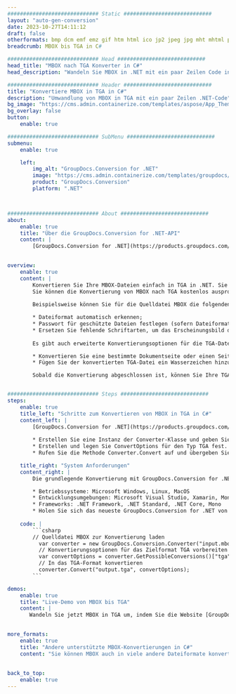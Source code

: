 ```yaml
---
############################# Static ############################
layout: "auto-gen-conversion"
date: 2023-10-27T14:11:12
draft: false
otherformats: bmp dcm emf emz gif htm html ico jp2 jpeg jpg mht mhtml png psb psd svg svgz tga tif tiff webp wmf wmz
breadcrumb: MBOX bis TGA in C#

############################# Head ############################
head_title: "MBOX nach TGA Konverter in C#"
head_description: "Wandeln Sie MBOX in .NET mit ein paar Zeilen Code in TGA um. Verwenden Sie die GroupDocs Document Conversion API, um über 160 Dateiformate zu konvertieren."

############################# Header ############################
title: "Konvertiere MBOX in TGA in C#"
description: "Umwandlung von MBOX in TGA mit ein paar Zeilen .NET-Code"
bg_image: "https://cms.admin.containerize.com/templates/aspose/App_Themes/V3/images/bg/header1.png"
bg_overlay: false
button:
    enable: true

############################# SubMenu ############################
submenu:
    enable: true

    left:
        img_alt: "GroupDocs.Conversion for .NET"
        image: "https://cms.admin.containerize.com/templates/groupdocs/images/product-logos/90x90-noborder/groupdocs-conversion-net.png"
        product: "GroupDocs.Conversion"
        platform: ".NET"



############################# About ############################
about:
    enable: true
    title: "Über die GroupDocs.Conversion for .NET-API"
    content: |
        [GroupDocs.Conversion for .NET](https://products.groupdocs.com/conversion/net/) kann verwendet werden, um Microsoft Word, Excel, PowerPoint, PDF, Visio und andere Formate zu konvertieren. GroupDocs.Conversion ist eine eigenständige API, die sich für Backend- und interne Systeme eignet, bei denen eine hohe Leistung erforderlich ist. Es ist unabhängig von Software wie Microsoft oder Open Office.
    

overview:
    enable: true
    content: |
        Konvertieren Sie Ihre MBOX-Dateien einfach in TGA in .NET. Sie können nur ein paar C#-Codezeilen auf jeder Plattform Ihrer Wahl verwenden, z. B. Windows, Linux, macOS.
        Sie können die Konvertierung von MBOX nach TGA kostenlos ausprobieren und die Qualität der Konvertierungsergebnisse bewerten. Neben einfachen Dateikonvertierungsszenarien können Sie erweiterte Optionen zum Laden der Quelldatei MBOX und zum Speichern des Ausgabeergebnisses TGA ausprobieren. 
        
        Beispielsweise können Sie für die Quelldatei MBOX die folgenden Ladeoptionen verwenden:

        * Dateiformat automatisch erkennen;
        * Passwort für geschützte Dateien festlegen (sofern Dateiformat dies unterstützt);
        * Ersetzen Sie fehlende Schriftarten, um das Erscheinungsbild des Dokuments beizubehalten.
        
        Es gibt auch erweiterte Konvertierungsoptionen für die TGA-Datei:

        * Konvertieren Sie eine bestimmte Dokumentseite oder einen Seitenbereich;
        * Fügen Sie der konvertierten TGA-Datei ein Wasserzeichen hinzu und vieles mehr.

        Sobald die Konvertierung abgeschlossen ist, können Sie Ihre TGA-Datei im lokalen Dateipfad oder auf einem Speicher von Drittanbietern wie FTP, Amazon S3, Google Drive, Dropbox usw. speichern. Bitte beachten Sie, dass Sie MBOX in TGA muss keine zusätzliche Software installiert werden - wie MS Office, Open Office, Adobe Acrobat Reader etc.


############################# Steps ############################
steps:
    enable: true
    title_left: "Schritte zum Konvertieren von MBOX in TGA in C#"
    content_left: |
        [GroupDocs.Conversion for .NET](https://products.groupdocs.com/conversion/net/) erleichtert Entwicklern das Konvertieren einer MBOX-Datei in TGA mit wenigen Codezeilen.
        
        * Erstellen Sie eine Instanz der Converter-Klasse und geben Sie die Datei MBOX mit dem vollständigen Pfad an
        * Erstellen und legen Sie ConvertOptions für den Typ TGA fest.
        * Rufen Sie die Methode Converter.Convert auf und übergeben Sie den vollständigen Pfad und das Format (TGA) als Parameter

    title_right: "System Anforderungen"
    content_right: |
        Die grundlegende Konvertierung mit GroupDocs.Conversion for .NET kann in nur wenigen einfachen Schritten durchgeführt werden. Unsere APIs werden auf allen wichtigen Plattformen und Betriebssystemen unterstützt. Stellen Sie vor dem Ausführen des folgenden Codes sicher, dass die folgenden Voraussetzungen auf Ihrem System installiert sind.

        * Betriebssysteme: Microsoft Windows, Linux, MacOS
        * Entwicklungsumgebungen: Microsoft Visual Studio, Xamarin, MonoDevelop
        * Frameworks: .NET Framework, .NET Standard, .NET Core, Mono
        * Holen Sie sich das neueste GroupDocs.Conversion for .NET von [Nuget](https://www.nuget.org/packages/groupdocs.conversion)
         
    code: |
        ```csharp    
        // Quelldatei MBOX zur Konvertierung laden
          var converter = new GroupDocs.Conversion.Converter("input.mbox");
          // Konvertierungsoptionen für das Zielformat TGA vorbereiten
          var convertOptions = converter.GetPossibleConversions()["tga"].ConvertOptions;
          // In das TGA-Format konvertieren
          converter.Convert("output.tga", convertOptions);
        ```

demos:
    enable: true
    title: "Live-Demo von MBOX bis TGA"
    content: |
       Wandeln Sie jetzt MBOX in TGA um, indem Sie die Website [GroupDocs.Conversion App](https://products.groupdocs.app/conversion/family) besuchen. Die Online-Demo hat die folgenden Vorteile
          

more_formats:
    enable: true
    title: "Andere unterstützte MBOX-Konvertierungen in C#"
    content: "Sie können MBOX auch in viele andere Dateiformate konvertieren. Bitte sehen Sie sich die Liste unten an."
       
       
back_to_top:
    enable: true
---
```

